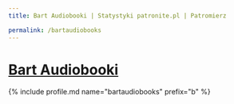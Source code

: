 ```yaml
---
title: Bart Audiobooki | Statystyki patronite.pl | Patromierz

permalink: /bartaudiobooks
---
```


# [Bart Audiobooki](https://patronite.pl/bartaudiobooks)

{% include profile.md name="bartaudiobooks" prefix="b" %}
